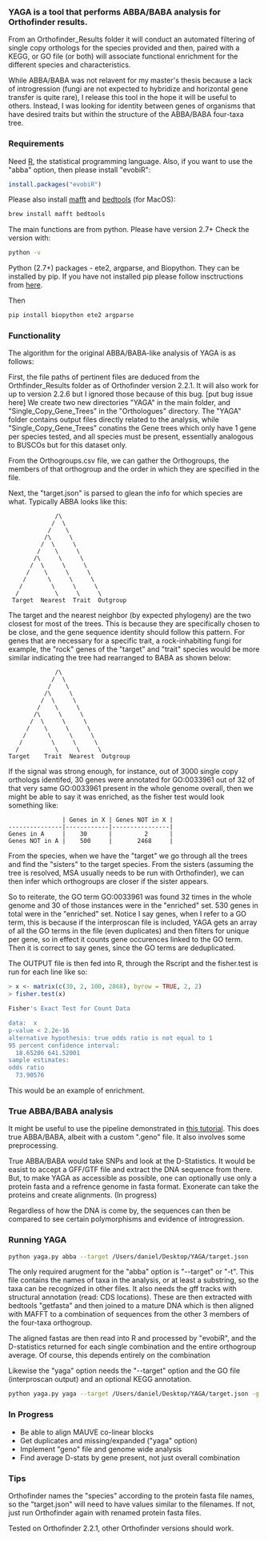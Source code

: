 

### YAGA is a tool that performs ABBA/BABA analysis for Orthofinder results. ###

From an Orthofinder_Results folder it will conduct an automated filtering of single copy orthologs for the species provided and then, paired with a KEGG, or GO file (or both) will associate functional enrichment for the different species and characteristics. 

While ABBA/BABA was not relavent for my master's thesis because a lack of introgression (fungi are not expected to hybridize and horizontal gene transfer is quite rare), I release this tool in the hope it will be useful to others. Instead, I was looking for identity between genes of organisms that have desired traits but within the structure of the ABBA/BABA four-taxa tree. 

### Requirements ###

Need [R](http://archive.linux.duke.edu/cran/), the statistical programming language. Also, if you want to use the "abba" option, then please install "evobiR":

```r
install.packages("evobiR")
```

Please also install [mafft](https://mafft.cbrc.jp/alignment/software/source.html) and [bedtools](https://bedtools.readthedocs.io/en/latest/content/installation.html) (for MacOS):

```bash
brew install mafft bedtools
```

The main functions are from python. Please have version 2.7+ 
Check the version with:

```bash
python -v
```
Python (2.7+) packages - ete2, argparse, and Biopython. They can be installed by pip. If you have not installed pip please follow insctructions from [here](https://www.makeuseof.com/tag/install-pip-for-python/). 

Then 
```bash
pip install biopython ete2 argparse
```

### Functionality ###

The algorithm for the original ABBA/BABA-like analysis of YAGA is as follows:

First, the file paths of pertinent files are deduced from the Orthfinder_Results folder as of Orthofinder version 2.2.1. It will also work for up to version 2.2.6 but I ignored those because of this bug. [put bug issue here] We create two new directories "YAGA" in the main folder, and "Single_Copy_Gene_Trees" in the "Orthologues" directory. The "YAGA" folder contains output files directly related to the analysis, while "Single_Copy_Gene_Trees" conatins the Gene trees which only have 1 gene per species tested, and all species must be present, essentially analogous to BUSCOs but for this dataset only. 

From the Orthogroups.csv file, we can gather the Orthogroups, the members of that orthogroup and the order in which they are specified in the file. 

Next, the "target.json" is parsed to glean the info for which species are what. Typically ABBA looks like this:

                 /\
                /  \
               /    \
              /\     \
             /  \     \
            /    \     \
           /\     \     \
          /  \     \     \
         /    \     \     \
        /      \     \     \
       /        \     \     \
      /          \     \     \
     Target  Nearest  Trait  Outgroup

The target and the nearest neighbor (by expected phylogeny) are the two closest for most of the trees. This is because they are specifically chosen to be close, and the gene sequence identity should follow this pattern. For genes that are necessary for a specific trait, a rock-inhabiting fungi for example, the "rock" genes of the "target" and "trait" species would be more similar indicating the tree had rearranged to BABA as shown below:

                 /\
                /  \
               /    \
              /\     \
             /  \     \
            /    \     \
           /\     \     \
          /  \     \     \
         /    \     \     \
        /      \     \     \
       /        \     \     \
      /          \     \     \
    Target    Trait  Nearest  Outgroup

If the signal was strong enough, for instance, out of 3000 single copy orthologs identifed, 30 genes were annotated for GO:0033961 out of 32 of that very same GO:0033961 present in the whole genome overall, then we might be able to say it was enriched, as the fisher test would look something like:

                   | Genes in X | Genes NOT in X |
    ---------------|------------|----------------|
    Genes in A     |    30      |         2      |
    Genes NOT in A |    500     |       2468     |

From the species, when we have the "target" we go through all the trees and find the "sisters" to the target species. From the sisters (assuming the tree is resolved, MSA usually needs to be run with Orthofinder), we can then infer which orthogroups are closer if the sister appears. 

So to reiterate, the GO term GO:0033961 was found 32 times in the whole genome and 30 of those instances were in the "enriched" set. 530 genes in total were in the "enriched" set. Notice I say genes, when I refer to a GO term, this is because if the interproscan file is included, YAGA gets an array of all the GO terms in the file (even duplicates) and then filters for unique per gene, so in effect it counts gene occurences linked to the GO term. Then it is correct to say genes, since the GO terms are deduplicated. 

The OUTPUT file is then fed into R, through the Rscript and the fisher.test is run for each line like so:

```R
> x <- matrix(c(30, 2, 100, 2868), byrow = TRUE, 2, 2)
> fisher.test(x)

Fisher's Exact Test for Count Data

data:  x
p-value < 2.2e-16
alternative hypothesis: true odds ratio is not equal to 1
95 percent confidence interval:
  18.65206 641.52001
sample estimates:
odds ratio 
  73.90576
```

This would be an example of enrichment.


### True ABBA/BABA analysis ###

It might be useful to use the pipeline demonstrated in [this tutorial](http://evomics.org/learning/population-and-speciation-genomics/2018-population-and-speciation-genomics/abba-baba-statistics/). This does true ABBA/BABA, albeit with a custom ".geno" file. It also involves some preprocessing.

True ABBA/BABA would take SNPs and look at the D-Statistics. It would be easist to accept a GFF/GTF file and extract the DNA sequence from there. But, to make YAGA as accessible as possible, one can optionally use only a protein fasta and a refrence genome in fasta format. Exonerate can take the proteins and create alignments. (In progress)

Regardless of how the DNA is come by, the sequences can then be compared to see certain polymorphisms and evidence of introgression. 


### Running YAGA ###

```bash
python yaga.py abba --target /Users/daniel/Desktop/YAGA/target.json
```

The only required arugment for the "abba" option is "--target" or "-t". This file contains the names of taxa in the analysis, or at least a substring, so the taxa can be recognized in other files. It also needs the gff tracks with structural annotation (read: CDS locations). These are then extracted with bedtools "getfasta" and then joined to a mature DNA which is then aligned with MAFFT to a combination of sequences from the other 3 members of the four-taxa orthogroup. 

The aligned fastas are then read into R and processed by "evobiR", and the D-statistics returned for each single combination and the entire orthogroup average. Of course, this depends entirely on the combination 

Likewise the "yaga" option needs the "--target" option and the GO file (interproscan output) and an optional KEGG annotation. 

```bash
python yaga.py yaga --target /Users/daniel/Desktop/YAGA/target.json -g /Users/daniel/Desktop/protein_fasta.csv -k /Users/daniel/Desktop/kegg.csv
```

### In Progress ###

* Be able to align MAUVE co-linear blocks
* Get duplicates and missing/expanded ("yaga" option)
* Implement "geno" file and genome wide analysis
* Find average D-stats by gene present, not just overall combination

### Tips ###

Orthofinder names the "species" according to the protein fasta file names, so the "target.json" will need to have values similar to the filenames. If not, just run Orthofinder again with renamed protein fasta files. 

Tested on Orthofinder 2.2.1, other Orthofinder versions should work.




